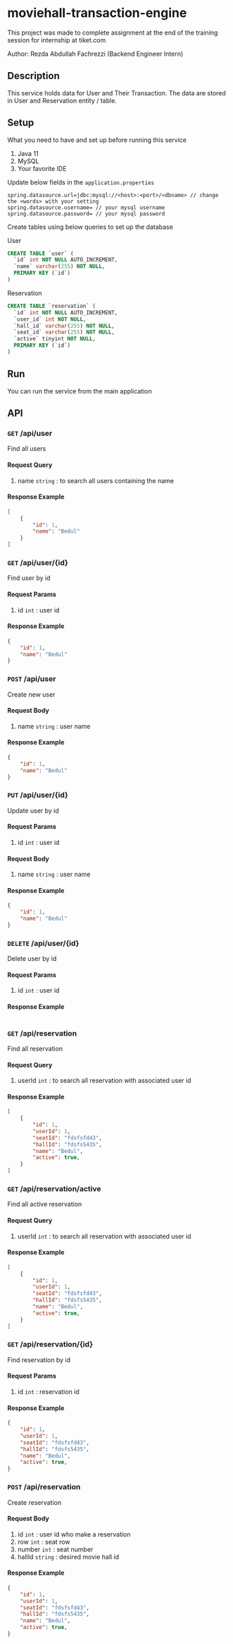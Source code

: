 # moviehall-transaction-engine

This project was made to complete assignment at the end of the training session for internship at tiket.com

Author: Rezda Abdullah Fachrezzi (Backend Engineer Intern)

## Description

This service holds data for User and Their Transaction. The data are stored in User and Reservation entity / table.

## Setup

What you need to have and set up before running this service

1. Java 11
2. MySQL
3. Your favorite IDE

Update below fields in the `application.properties`

```
spring.datasource.url=jdbc:mysql://<host>:<port>/<dbname> // change the <words> with your setting
spring.datasource.username= // your mysql username
spring.datasource.password= // your mysql password
```

Create tables using below queries to set up the database

User
```sql
CREATE TABLE `user` (
  `id` int NOT NULL AUTO_INCREMENT,
  `name` varchar(255) NOT NULL,
  PRIMARY KEY (`id`)
)
```

Reservation
```sql
CREATE TABLE `reservation` (
  `id` int NOT NULL AUTO_INCREMENT,
  `user_id` int NOT NULL,
  `hall_id` varchar(255) NOT NULL,
  `seat_id` varchar(255) NOT NULL,
  `active` tinyint NOT NULL,
  PRIMARY KEY (`id`)
)
```

## Run

You can run the service from the main application

## API

### `GET` /api/user
Find all users

#### Request Query
1. name `string` : to search all users containing the name

#### Response Example
```JSON
[
    {
        "id": 1,
        "name": "Bedul"
    }
]
```

### `GET` /api/user/{id}
Find user by id

#### Request Params
1. id `int` : user id

#### Response Example
```JSON
{
    "id": 1,
    "name": "Bedul"
}
```

### `POST` /api/user
Create new user

#### Request Body
1. name `string` : user name

#### Response Example
```JSON
{
    "id": 1,
    "name": "Bedul"
}
```

### `PUT` /api/user/{id}
Update user by id

#### Request Params
1. id `int` : user id

#### Request Body
1. name `string` : user name

#### Response Example
```JSON
{
    "id": 1,
    "name": "Bedul"
}
```

### `DELETE` /api/user/{id}
Delete user by id

#### Request Params
1. id `int` : user id

#### Response Example
```JSON
```

### `GET` /api/reservation
Find all reservation

#### Request Query
1. userId `int` : to search all reservation with associated user id

#### Response Example
```JSON
[
    {
        "id": 1,
        "userId": 1,
        "seatId": "fdsfsfd43",
        "hallId": "fdsfs5435",
        "name": "Bedul",
        "active": true,
    }
]
```

### `GET` /api/reservation/active
Find all active reservation

#### Request Query
1. userId `int` : to search all reservation with associated user id

#### Response Example
```JSON
[
    {
        "id": 1,
        "userId": 1,
        "seatId": "fdsfsfd43",
        "hallId": "fdsfs5435",
        "name": "Bedul",
        "active": true,
    }
]
```

### `GET` /api/reservation/{id}
Find reservation by id

#### Request Params
1. id `int` : reservation id

#### Response Example
```JSON
{
    "id": 1,
    "userId": 1,
    "seatId": "fdsfsfd43",
    "hallId": "fdsfs5435",
    "name": "Bedul",
    "active": true,
}
```

### `POST` /api/reservation
Create reservation

#### Request Body
1. id `int` : user id who make a reservation
2. row `int` : seat row
3. number `int` : seat number
4. hallId `string` : desired movie hall id

#### Response Example
```JSON
{
    "id": 1,
    "userId": 1,
    "seatId": "fdsfsfd43",
    "hallId": "fdsfs5435",
    "name": "Bedul",
    "active": true,
}
```
